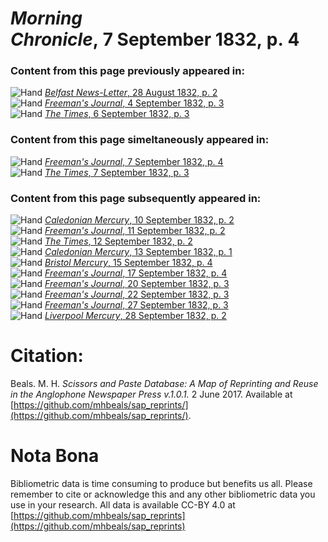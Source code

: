 # *Morning Chronicle*, 7 September 1832, p. 4  
  
### Content from this page previously appeared in:  
![Hand](http://scissorsandpaste.net/wp-content/uploads/2017/06/smallhandpointer.png) [*Belfast News-Letter*, 28 August 1832, p. 2](https://mhbeals.github.io/sap_html/Belfast-News-Letter/Belfast-News-Letter-28-August-1832-p-2)  
![Hand](http://scissorsandpaste.net/wp-content/uploads/2017/06/smallhandpointer.png) [*Freeman's Journal*, 4 September 1832, p. 3](https://mhbeals.github.io/sap_html/Freeman's-Journal/Freeman's-Journal-4-September-1832-p-3)  
![Hand](http://scissorsandpaste.net/wp-content/uploads/2017/06/smallhandpointer.png) [*The Times*, 6 September 1832, p. 3](https://mhbeals.github.io/sap_html/The-Times/The-Times-6-September-1832-p-3)  
  
### Content from this page simeltaneously appeared in:  
![Hand](http://scissorsandpaste.net/wp-content/uploads/2017/06/smallhandpointer.png) [*Freeman's Journal*, 7 September 1832, p. 4](https://mhbeals.github.io/sap_html/Freeman's-Journal/Freeman's-Journal-7-September-1832-p-4)  
![Hand](http://scissorsandpaste.net/wp-content/uploads/2017/06/smallhandpointer.png) [*The Times*, 7 September 1832, p. 3](https://mhbeals.github.io/sap_html/The-Times/The-Times-7-September-1832-p-3)  
  
### Content from this page subsequently appeared in:  
![Hand](http://scissorsandpaste.net/wp-content/uploads/2017/06/smallhandpointer.png) [*Caledonian Mercury*, 10 September 1832, p. 2](https://mhbeals.github.io/sap_html/Caledonian-Mercury/Caledonian-Mercury-10-September-1832-p-2)  
![Hand](http://scissorsandpaste.net/wp-content/uploads/2017/06/smallhandpointer.png) [*Freeman's Journal*, 11 September 1832, p. 2](https://mhbeals.github.io/sap_html/Freeman's-Journal/Freeman's-Journal-11-September-1832-p-2)  
![Hand](http://scissorsandpaste.net/wp-content/uploads/2017/06/smallhandpointer.png) [*The Times*, 12 September 1832, p. 2](https://mhbeals.github.io/sap_html/The-Times/The-Times-12-September-1832-p-2)  
![Hand](http://scissorsandpaste.net/wp-content/uploads/2017/06/smallhandpointer.png) [*Caledonian Mercury*, 13 September 1832, p. 1](https://mhbeals.github.io/sap_html/Caledonian-Mercury/Caledonian-Mercury-13-September-1832-p-1)  
![Hand](http://scissorsandpaste.net/wp-content/uploads/2017/06/smallhandpointer.png) [*Bristol Mercury*, 15 September 1832, p. 4](https://mhbeals.github.io/sap_html/Bristol-Mercury/Bristol-Mercury-15-September-1832-p-4)  
![Hand](http://scissorsandpaste.net/wp-content/uploads/2017/06/smallhandpointer.png) [*Freeman's Journal*, 17 September 1832, p. 4](https://mhbeals.github.io/sap_html/Freeman's-Journal/Freeman's-Journal-17-September-1832-p-4)  
![Hand](http://scissorsandpaste.net/wp-content/uploads/2017/06/smallhandpointer.png) [*Freeman's Journal*, 20 September 1832, p. 3](https://mhbeals.github.io/sap_html/Freeman's-Journal/Freeman's-Journal-20-September-1832-p-3)  
![Hand](http://scissorsandpaste.net/wp-content/uploads/2017/06/smallhandpointer.png) [*Freeman's Journal*, 22 September 1832, p. 3](https://mhbeals.github.io/sap_html/Freeman's-Journal/Freeman's-Journal-22-September-1832-p-3)  
![Hand](http://scissorsandpaste.net/wp-content/uploads/2017/06/smallhandpointer.png) [*Freeman's Journal*, 27 September 1832, p. 3](https://mhbeals.github.io/sap_html/Freeman's-Journal/Freeman's-Journal-27-September-1832-p-3)  
![Hand](http://scissorsandpaste.net/wp-content/uploads/2017/06/smallhandpointer.png) [*Liverpool Mercury*, 28 September 1832, p. 2](https://mhbeals.github.io/sap_html/Liverpool-Mercury/Liverpool-Mercury-28-September-1832-p-2)  


# Citation: 

Beals. M. H. *Scissors and Paste Database: A Map of Reprinting and Reuse in the Anglophone Newspaper Press v.1.0.1.* 2 June 2017. Available at [https://github.com/mhbeals/sap_reprints/](https://github.com/mhbeals/sap_reprints/). 

# Nota Bona

Bibliometric data is time consuming to produce but benefits us all. Please remember to cite or acknowledge this and any other bibliometric data you use in your research. All data is available CC-BY 4.0 at [https://github.com/mhbeals/sap_reprints](https://github.com/mhbeals/sap_reprints)